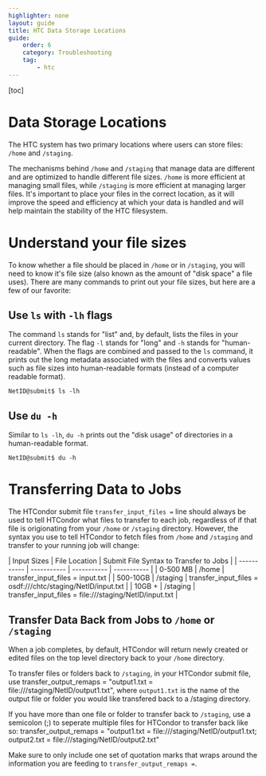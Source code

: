 ```yaml
---
highlighter: none
layout: guide
title: HTC Data Storage Locations
guide:
    order: 6
    category: Troubleshooting
    tag:
        - htc
---
```

[toc]

# Data Storage Locations
The HTC system has two primary locations where users can store files: `/home` and `/staging`.

The mechanisms behind `/home` and `/staging` that manage data are different and are optimized to handle different file sizes. `/home` is more efficient at managing small files, while `/staging` is more efficient at managing larger files. It's important to place your files in the correct location, as it will improve the speed and efficiency at which your data is handled and will help maintain the stability of the HTC filesystem. 


# Understand your file sizes
To know whether a file should be placed in `/home` or in `/staging`, you will need to know it's file size (also known as the amount of "disk space" a file uses). There are many commands to print out your file sizes, but here are a few of our favorite: 

## Use `ls` with `-lh` flags
The command `ls` stands for "list" and, by default, lists the files in your current directory. The flag `-l` stands for "long" and `-h` stands for "human-readable". When the flags are combined and passed to the `ls` command, it prints out the long metadata associated with the files and converts values such as file sizes into human-readable formats (instead of a computer readable format).

```
NetID@submit$ ls -lh
```

## Use `du -h`
Similar to `ls -lh`, `du -h` prints out the "disk usage" of directories in a human-readable format. 

```
NetID@submit$ du -h
```


# Transferring Data to Jobs
The HTCondor submit file `transfer_input_files =` line should always be used to tell HTCondor what files to transfer to each job, regardless of if that file is origionating from your `/home` or `/staging` directory. However, the syntax you use to tell HTCondor to fetch files from `/home` and `/staging` and transfer to your running job will change:


| Input Sizes | File Location |  Submit File Syntax to Transfer to Jobs |
| ----------- | ----------- | ----------- | ----------- |
| 0-500 MB      | /home       | transfer_input_files = input.txt       |
| 500-10GB   | /staging        | transfer_input_files = osdf:///chtc/staging/NetID/input.txt | 
| 10GB +   | /staging        | transfer_input_files = file:///staging/NetID/input.txt | 


## Transfer Data Back from Jobs to `/home` or `/staging`

When a job completes, by default, HTCondor will return newly created or edited files on the top level directory back to your `/home` directory. 

To transfer files or folders back to `/staging`, in your HTCondor submit file, use 
transfer_output_remaps = "output1.txt = file:///staging/NetID/output1.txt", where `output1.txt` is the name of the output file or folder you would like transfered back to a /staging directory. 

If you have more than one file or folder to transfer back to `/staging`, use a semicolon (;) to seperate multiple files for HTCondor to transfer back like so: 
transfer_output_remaps = "output1.txt = file:///staging/NetID/output1.txt; output2.txt = file:///staging/NetID/output2.txt"

Make sure to only include one set of quotation marks that wraps around the information you are feeding to `transfer_output_remaps =`. 
